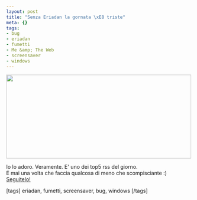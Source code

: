 ```yaml
--- 
layout: post
title: "Senza Eriadan la gornata \xE8 triste"
meta: {}
tags: 
- bug
- eriadan
- fumetti
- Me &amp; The Web
- screensaver
- windows
---
```

<img src="http://www.lastknight.com/download//eriadan_pepepe.jpg" alt="" title="eriadan_pepepe" width="500" height="227" class="aligncenter size-full wp-image-694" />
  
  
Io lo adoro. Veramente. E' uno dei top5 rss del giorno.  
E mai una volta che faccia qualcosa di meno che scompisciante :)  
[Seguitelo!](http://www.shockdom.com/eriadan/?p=3024)

[tags] eriadan, fumetti, screensaver, bug, windows [/tags] 

